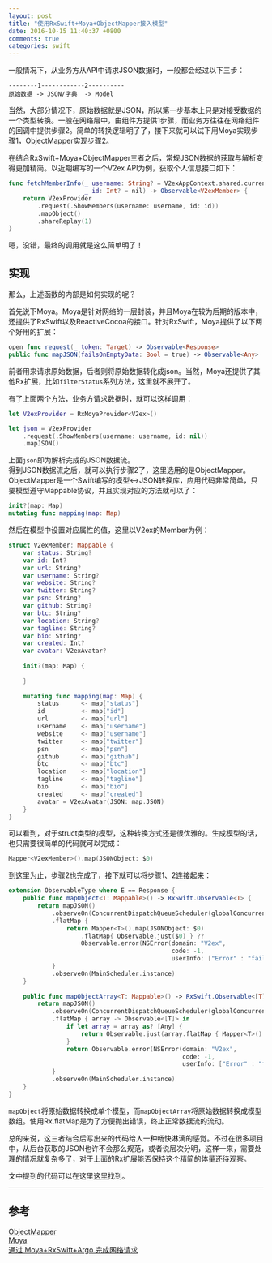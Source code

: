 ```yaml
---
layout: post
title: "使用RxSwift+Moya+ObjectMapper接入模型"
date: 2016-10-15 11:40:37 +0800
comments: true
categories: swift
---
```

一般情况下，从业务方从API中请求JSON数据时，一般都会经过以下三步：

```
--------1------------2----------
原始数据 -> JSON/字典  -> Model
```
当然，大部分情况下，原始数据就是JSON，所以第一步基本上只是对接受数据的一个类型转换。一般在网络层中，由组件方提供1步骤，而业务方往往在网络组件的回调中提供步骤2。简单的转换逻辑明了了，接下来就可以试下用Moya实现步骤1，ObjectMapper实现步骤2。

在结合RxSwift+Moya+ObjectMapper三者之后，常规JSON数据的获取与解析变得更加精简。以近期编写的一个V2ex API为例，获取个人信息接口如下：
	
```swift
func fetchMemberInfo(_ username: String? = V2exAppContext.shared.currentUsername,
                     _ id: Int? = nil) -> Observable<V2exMember> {
    return V2exProvider
        .request(.ShowMembers(username: username, id: id))
        .mapObject()
        .shareReplay(1)
}
```
嗯，没错，最终的调用就是这么简单明了！<br>
<!--more-->

## 实现
那么，上述函数的内部是如何实现的呢？<br>

首先说下Moya。Moya是针对网络的一层封装，并且Moya在较为后期的版本中，还提供了RxSwift以及ReactiveCocoa的接口。针对RxSwift，Moya提供了以下两个好用的扩展：

```swift
open func request(_ token: Target) -> Observable<Response>
public func mapJSON(failsOnEmptyData: Bool = true) -> Observable<Any>
```
前者用来请求原始数据，后者则将原始数据转化成json。当然，Moya还提供了其他Rx扩展，比如`filterStatus`系列方法，这里就不展开了。

有了上面两个方法，业务方请求数据时，就可以这样调用：

```swift
let V2exProvider = RxMoyaProvider<V2ex>()

let json = V2exProvider
    .request(.ShowMembers(username: username, id: nil))
    .mapJSON()
```
上面`json`即为解析完成的JSON数据流。<br>
得到JSON数据流之后，就可以执行步骤2了，这里选用的是ObjectMapper。ObjectMapper是一个Swift编写的模型<->JSON转换库，应用代码非常简单，只要模型遵守Mappable协议，并且实现对应的方法就可以了：

```swift
init?(map: Map)
mutating func mapping(map: Map)
```
然后在模型中设置对应属性的值，这里以V2ex的Member为例：

```swift
struct V2exMember: Mappable {
    var status: String?
    var id: Int?
    var url: String?
    var username: String?
    var website: String?
    var twitter: String?
    var psn: String?
    var github: String?
    var btc: String?
    var location: String?
    var tagline: String?
    var bio: String?
    var created: Int?
    var avatar: V2exAvatar?
    
    init?(map: Map) {
        
    }
    
    mutating func mapping(map: Map) {
        status      <- map["status"]
        id          <- map["id"]
        url         <- map["url"]
        username    <- map["username"]
        website     <- map["username"]
        twitter     <- map["twitter"]
        psn         <- map["psn"]
        github      <- map["github"]
        btc         <- map["btc"]
        location    <- map["location"]
        tagline     <- map["tagline"]
        bio         <- map["bio"]
        created     <- map["created"]
        avatar = V2exAvatar(JSON: map.JSON)
    }
}
```
可以看到，对于struct类型的模型，这种转换方式还是很优雅的。生成模型的话，也只需要很简单的代码就可以完成：

```swift
Mapper<V2exMember>().map(JSONObject: $0)
```

到这里为止，步骤2也完成了，接下就可以将步骤1、2连接起来：

```swift
extension ObservableType where E == Response {
    public func mapObject<T: Mappable>() -> RxSwift.Observable<T> {
        return mapJSON()
            .observeOn(ConcurrentDispatchQueueScheduler(globalConcurrentQueueQOS: .background))
            .flatMap {
                return Mapper<T>().map(JSONObject: $0)
                    .flatMap{ Observable.just($0) } ??
                    Observable.error(NSError(domain: "V2ex",
                                             code: -1,
                                             userInfo: ["Error" : "failed to map object"]))
            }
            .observeOn(MainScheduler.instance)
    }
    
    public func mapObjectArray<T: Mappable>() -> RxSwift.Observable<[T]> {
        return mapJSON()
            .observeOn(ConcurrentDispatchQueueScheduler(globalConcurrentQueueQOS: .background))
            .flatMap { array -> Observable<[T]> in
                if let array = array as? [Any] {
                    return Observable.just(array.flatMap { Mapper<T>().map(JSONObject: $0) })
                }
                return Observable.error(NSError(domain: "V2ex",
                                                code: -1,
                                                userInfo: ["Error" : "failed to map object array"]))
            }
            .observeOn(MainScheduler.instance)
    }
}
```
`mapObject`将原始数据转换成单个模型，而`mapObjectArray`将原始数据转换成模型数组。使用Rx.flatMap是为了方便抛出错误，终止正常数据流的流动。<br>

总的来说，这三者结合后写出来的代码给人一种畅快淋漓的感觉。不过在很多项目中，从后台获取的JSON也许不会那么规范，或者说层次分明，这样一来，需要处理的情况就复杂多了，对于上面的Rx扩展能否保持这个精简的体量还待观察。

文中提到的代码可以在这里[这里](https://github.com/tobevoid/V2exLogin)找到。

---
## 参考
[ObjectMapper](https://github.com/Hearst-DD/ObjectMapper)<br>
[Moya](https://github.com/Moya/Moya)<br>
[通过 Moya+RxSwift+Argo 完成网络请求](http://blog.callmewhy.com/2015/11/01/moya-rxswift-argo-lets-go/)<br>


